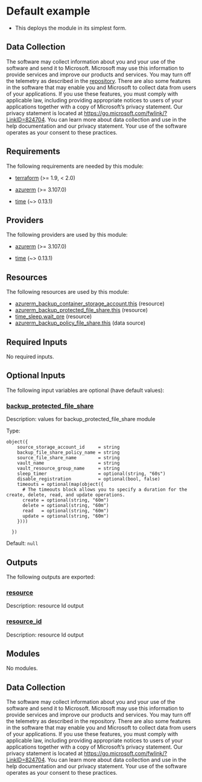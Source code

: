 <!-- BEGIN_TF_DOCS -->
# Default example

* This deploys the module in its simplest form.

## Data Collection

The software may collect information about you and your use of the software and send it to Microsoft. Microsoft may use this information to provide services and improve our products and services. You may turn off the telemetry as described in the [repository](https://aka.ms/avm/telemetry). There are also some features in the software that may enable you and Microsoft to collect data from users of your applications. If you use these features, you must comply with applicable law, including providing appropriate notices to users of your applications together with a copy of Microsoft’s privacy statement. Our privacy statement is located at <https://go.microsoft.com/fwlink/?LinkID=824704>. You can learn more about data collection and use in the help documentation and our privacy statement. Your use of the software operates as your consent to these practices.

<!-- markdownlint-disable MD033 -->
## Requirements

The following requirements are needed by this module:

- <a name="requirement_terraform"></a> [terraform](#requirement\_terraform) (>= 1.9, < 2.0)

- <a name="requirement_azurerm"></a> [azurerm](#requirement\_azurerm) (>= 3.107.0)

- <a name="requirement_time"></a> [time](#requirement\_time) (~> 0.13.1)

## Providers

The following providers are used by this module:

- <a name="provider_azurerm"></a> [azurerm](#provider\_azurerm) (>= 3.107.0)

- <a name="provider_time"></a> [time](#provider\_time) (~> 0.13.1)

## Resources

The following resources are used by this module:

- [azurerm_backup_container_storage_account.this](https://registry.terraform.io/providers/hashicorp/azurerm/latest/docs/resources/backup_container_storage_account) (resource)
- [azurerm_backup_protected_file_share.this](https://registry.terraform.io/providers/hashicorp/azurerm/latest/docs/resources/backup_protected_file_share) (resource)
- [time_sleep.wait_pre](https://registry.terraform.io/providers/hashicorp/time/latest/docs/resources/sleep) (resource)
- [azurerm_backup_policy_file_share.this](https://registry.terraform.io/providers/hashicorp/azurerm/latest/docs/data-sources/backup_policy_file_share) (data source)

<!-- markdownlint-disable MD013 -->
## Required Inputs

No required inputs.

## Optional Inputs

The following input variables are optional (have default values):

### <a name="input_backup_protected_file_share"></a> [backup\_protected\_file\_share](#input\_backup\_protected\_file\_share)

Description: values for backup\_protected\_file\_share module

Type:

```hcl
object({
    source_storage_account_id     = string
    backup_file_share_policy_name = string
    source_file_share_name        = string
    vault_name                    = string
    vault_resource_group_name     = string
    sleep_timer                   = optional(string, "60s")
    disable_registration          = optional(bool, false)
    timeouts = optional(map(object({
      # The timeouts block allows you to specify a duration for the create, delete, read, and update operations.
      create = optional(string, "60m")
      delete = optional(string, "60m")
      read   = optional(string, "60m")
      update = optional(string, "60m")
    })))

  })
```

Default: `null`

## Outputs

The following outputs are exported:

### <a name="output_resource"></a> [resource](#output\_resource)

Description: resource Id output

### <a name="output_resource_id"></a> [resource\_id](#output\_resource\_id)

Description: resource Id output

## Modules

No modules.

<!-- markdownlint-disable-next-line MD041 -->
## Data Collection

The software may collect information about you and your use of the software and send it to Microsoft. Microsoft may use this information to provide services and improve our products and services. You may turn off the telemetry as described in the repository. There are also some features in the software that may enable you and Microsoft to collect data from users of your applications. If you use these features, you must comply with applicable law, including providing appropriate notices to users of your applications together with a copy of Microsoft’s privacy statement. Our privacy statement is located at <https://go.microsoft.com/fwlink/?LinkID=824704>. You can learn more about data collection and use in the help documentation and our privacy statement. Your use of the software operates as your consent to these practices.
<!-- END_TF_DOCS -->